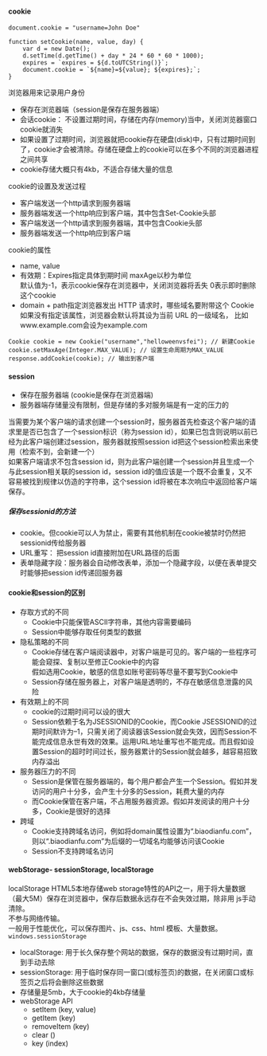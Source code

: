 #### cookie 
```
document.cookie = "username=John Doe"

function setCookie(name, value, day) {
	var d = new Date();
	d.setTime(d.getTime() + day * 24 * 60 * 60 * 1000);
	expires = `expires = ${d.toUTCString()}`;
	document.cookie = `${name}=${value}; ${expires};`;
}
```  
浏览器用来记录用户身份
- 保存在浏览器端（session是保存在服务器端）
- 会话cookie： 不设置过期时间，存储在内存(memory)当中，关闭浏览器窗口cookie就消失
- 如果设置了过期时间，浏览器就把cookie存在硬盘(disk)中，只有过期时间到了，cookie才会被清除。存储在硬盘上的cookie可以在多个不同的浏览器进程之间共享  
- cookie存储大概只有4kb，不适合存储大量的信息

cookie的设置及发送过程 
- 客户端发送一个http请求到服务器端
- 服务器端发送一个http响应到客户端，其中包含Set-Cookie头部
- 客户端发送一个http请求到服务器端，其中包含Cookie头部
- 服务器端发送一个http响应到客户端

cookie的属性 
- name, value
- 有效期：Expires指定具体到期时间 maxAge以秒为单位  
默认值为-1，表示cookie保存在浏览器中，关闭浏览器将丢失 
0表示即时删除这个cookie
- domain + path指定浏览器发出 HTTP 请求时，哪些域名要附带这个 Cookie   
如果没有指定该属性，浏览器会默认将其设为当前 URL 的一级域名， 比如www.example.com会设为example.com
```
Cookie cookie = new Cookie("username","helloweenvsfei"); // 新建Cookie
cookie.setMaxAge(Integer.MAX_VALUE); // 设置生命周期为MAX_VALUE
response.addCookie(cookie); // 输出到客户端
```

#### session
- 保存在服务器端 (cookie是保存在浏览器端)
- 服务器端存储量没有限制，但是存储的多对服务端是有一定的压力的     

当需要为某个客户端的请求创建一个session时，服务器首先检查这个客户端的请求里是否已包含了一个session标识（称为session id），如果已包含则说明以前已经为此客户端创建过session，服务器就按照session id把这个session检索出来使用（检索不到，会新建一个）    
如果客户端请求不包含session id，则为此客户端创建一个session并且生成一个与此session相关联的session id，session id的值应该是一个既不会重复，又不容易被找到规律以仿造的字符串，这个session id将被在本次响应中返回给客户端保存。
##### 保存sessionid的方法 
- cookie。但cookie可以人为禁止，需要有其他机制在cookie被禁时仍然把sessionid传给服务器
- URL重写： 把session id直接附加在URL路径的后面  
- 表单隐藏字段：服务器会自动修改表单，添加一个隐藏字段，以便在表单提交时能够把session id传递回服务器

#### cookie和session的区别
- 存取方式的不同
  - Cookie中只能保管ASCII字符串，其他内容需要编码
  - Session中能够存取任何类型的数据
- 隐私策略的不同
  - Cookie存储在客户端阅读器中，对客户端是可见的。客户端的一些程序可能会窥探、复制以至修正Cookie中的内容  
  假如选用Cookie，敏感的信息如账号密码等尽量不要写到Cookie中
  - Session存储在服务器上，对客户端是透明的，不存在敏感信息泄露的风险
- 有效期上的不同  
  - cookie的过期时间可以设的很大 
  - Session依赖于名为JSESSIONID的Cookie，而Cookie JSESSIONID的过期时间默许为–1，只需关闭了阅读器该Session就会失效，因而Session不能完成信息永世有效的效果。运用URL地址重写也不能完成。而且假如设置Session的超时时间过长，服务器累计的Session就会越多，越容易招致内存溢出
- 服务器压力的不同
  - Session是保管在服务器端的，每个用户都会产生一个Session。假如并发访问的用户十分多，会产生十分多的Session，耗费大量的内存
  - 而Cookie保管在客户端，不占用服务器资源。假如并发阅读的用户十分多，Cookie是很好的选择
- 跨域
  - Cookie支持跨域名访问，例如将domain属性设置为“.biaodianfu.com”，则以“.biaodianfu.com”为后缀的一切域名均能够访问该Cookie
  - Session不支持跨域名访问

#### webStorage- sessionStorage, localStorage 
localStorage HTML5本地存储web storage特性的API之一，用于将大量数据（最大5M）保存在浏览器中，保存后数据永远存在不会失效过期，除非用 js手动清除。     
不参与网络传输。     
一般用于性能优化，可以保存图片、js、css、html 模板、大量数据。  
```windows.sessionStorage```   
- localStorage: 用于长久保存整个网站的数据，保存的数据没有过期时间，直到手动去除
- sessionStorage: 用于临时保存同一窗口(或标签页)的数据，在关闭窗口或标签页之后将会删除这些数据
- 存储量是5mb，大于cookie的4kb存储量
- webStorage API
  - setItem (key, value)
  - getItem (key) 
  - removeItem (key) 
  - clear () 
  - key (index)     